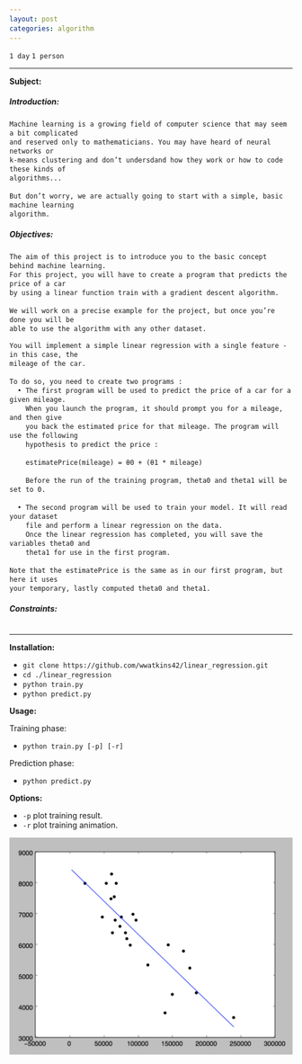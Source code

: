 ```yaml
---
layout: post
categories: algorithm
---
```


`1 day`
`1 person`

---
__Subject:__
##### Introduction:
```
Machine learning is a growing field of computer science that may seem a bit complicated
and reserved only to mathematicians. You may have heard of neural networks or
k-means clustering and don’t undersdand how they work or how to code these kinds of
algorithms...

But don’t worry, we are actually going to start with a simple, basic machine learning
algorithm.
```
##### Objectives:
```
The aim of this project is to introduce you to the basic concept behind machine learning.
For this project, you will have to create a program that predicts the price of a car
by using a linear function train with a gradient descent algorithm.

We will work on a precise example for the project, but once you’re done you will be
able to use the algorithm with any other dataset.
```
```
You will implement a simple linear regression with a single feature - in this case, the
mileage of the car.

To do so, you need to create two programs :
  • The first program will be used to predict the price of a car for a given mileage.
    When you launch the program, it should prompt you for a mileage, and then give
    you back the estimated price for that mileage. The program will use the following
    hypothesis to predict the price :
    
    estimatePrice(mileage) = θ0 + (θ1 * mileage)

    Before the run of the training program, theta0 and theta1 will be set to 0.
    
  • The second program will be used to train your model. It will read your dataset
    file and perform a linear regression on the data.
    Once the linear regression has completed, you will save the variables theta0 and
    theta1 for use in the first program.

Note that the estimatePrice is the same as in our first program, but here it uses
your temporary, lastly computed theta0 and theta1.
```
##### Constraints:
```

```
---
__Installation:__

* `git clone https://github.com/wwatkins42/linear_regression.git`
* `cd ./linear_regression`
* `python train.py`
* `python predict.py`

**Usage:**

Training phase:
* `python train.py [-p] [-r]`

Prediction phase:
* `python predict.py`

**Options:**
* `-p` plot training result.
* `-r` plot training animation.

![linear_regression_screenshot_1](/images/linear-regression-1.png?raw=true "linear_regression")
